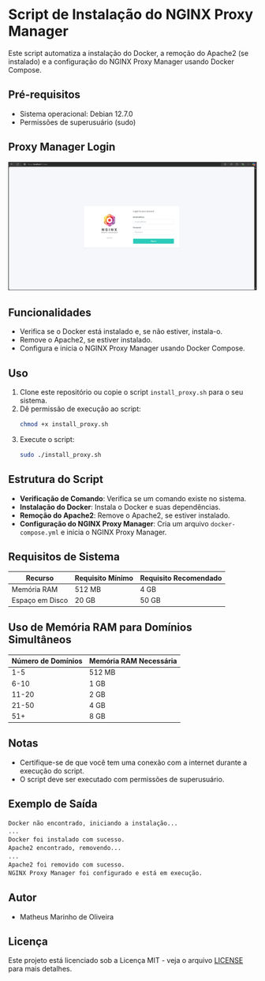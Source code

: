 # Script de Instalação do NGINX Proxy Manager

Este script automatiza a instalação do Docker, a remoção do Apache2 (se instalado) e a configuração do NGINX Proxy Manager usando Docker Compose.

## Pré-requisitos

- Sistema operacional: Debian 12.7.0
- Permissões de superusuário (sudo)

## Proxy Manager Login

![Logo do Projeto](img/proxy_login.png)

## Funcionalidades

- Verifica se o Docker está instalado e, se não estiver, instala-o.
- Remove o Apache2, se estiver instalado.
- Configura e inicia o NGINX Proxy Manager usando Docker Compose.

## Uso

1. Clone este repositório ou copie o script `install_proxy.sh` para o seu sistema.
2. Dê permissão de execução ao script:
   ```sh
   chmod +x install_proxy.sh
   ```
3. Execute o script:
   ```sh
   sudo ./install_proxy.sh
   ```

## Estrutura do Script

- **Verificação de Comando**: Verifica se um comando existe no sistema.
- **Instalação do Docker**: Instala o Docker e suas dependências.
- **Remoção do Apache2**: Remove o Apache2, se estiver instalado.
- **Configuração do NGINX Proxy Manager**: Cria um arquivo `docker-compose.yml` e inicia o NGINX Proxy Manager.

## Requisitos de Sistema

| Recurso         | Requisito Mínimo | Requisito Recomendado |
| --------------- | ---------------- | --------------------- |
| Memória RAM     | 512 MB           | 4 GB                  |
| Espaço em Disco | 20 GB            | 50 GB                 |

## Uso de Memória RAM para Domínios Simultâneos

| Número de Domínios | Memória RAM Necessária |
| ------------------ | ---------------------- |
| 1-5                | 512 MB                 |
| 6-10               | 1 GB                   |
| 11-20              | 2 GB                   |
| 21-50              | 4 GB                   |
| 51+                | 8 GB                   |

## Notas

- Certifique-se de que você tem uma conexão com a internet durante a execução do script.
- O script deve ser executado com permissões de superusuário.

## Exemplo de Saída

```sh
Docker não encontrado, iniciando a instalação...
...
Docker foi instalado com sucesso.
Apache2 encontrado, removendo...
...
Apache2 foi removido com sucesso.
NGINX Proxy Manager foi configurado e está em execução.
```

## Autor

- Matheus Marinho de Oliveira

## Licença

Este projeto está licenciado sob a Licença MIT - veja o arquivo [LICENSE](LICENSE) para mais detalhes.
